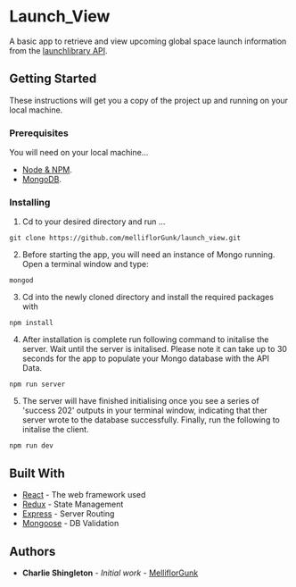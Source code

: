 # Launch_View

A basic app to retrieve and view upcoming global space launch information from the [launchlibrary API](https://launchlibrary.net/1.2/docs/api.html).

## Getting Started

These instructions will get you a copy of the project up and running on your local machine.

### Prerequisites

You will need on your local machine...

* [Node & NPM](https://www.npmjs.com/get-npm).
* [MongoDB](https://docs.mongodb.com/manual/installation/).

### Installing

1. Cd to your desired directory and run ...

```
git clone https://github.com/melliflorGunk/launch_view.git
```

2. Before starting the app, you will need an instance of Mongo running. Open a terminal window and type:

```
mongod
```

3. Cd into the newly cloned directory and install the required packages with

```
npm install
```

4. After installation is complete run following command to initalise the server. Wait until the server is initalised. Please note it can take up to 30 seconds for the app to populate your Mongo database with the API Data. 

```
npm run server
```

5. The server will have finished initialising once you see a series of 'success 202' outputs in your terminal window, indicating that ther server wrote to the database successfully. Finally, run the following to initalise the client.

```
npm run dev
```

## Built With

* [React](https://facebook.github.io/react/) - The web framework used
* [Redux](https://github.com/reactjs/redux) - State Management
* [Express](https://expressjs.com/) - Server Routing
* [Mongoose](http://mongoosejs.com/) - DB Validation

## Authors

* **Charlie Shingleton** - *Initial work* - [MelliflorGunk](https://github.com/melliflorGunk)
